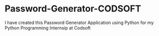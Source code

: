 # Password-Generator-CODSOFT
I have created this Password Generator Application using Python for my Python Programming Internsip at Codsoft
